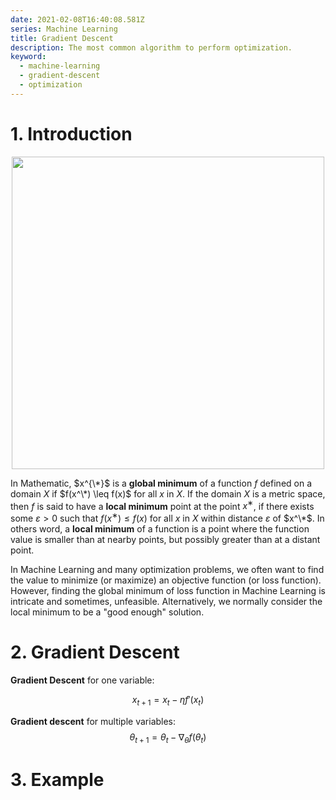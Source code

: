 ```yaml
---
date: 2021-02-08T16:40:08.581Z
series: Machine Learning
title: Gradient Descent
description: The most common algorithm to perform optimization.
keyword:
  - machine-learning
  - gradient-descent
  - optimization
---
```

# 1. Introduction

<img src="http://mathonline.wdfiles.com/local--files/local-maxima-and-minima-and-absolute-maxima-and-minima/Screen%20Shot%202014-08-31%20at%202.33.00%20PM.png" style="display: block;
  margin-left: auto;
  margin-right: auto;
  width: 500px;"></img>


In Mathematic, $x^{\*}$ is a **global minimum** of a function $f$ defined on a domain $X$ if $f(x^\*) \leq f(x)$ for all $x$ in $X$. If the domain $X$ is a metric space, then $f$ is said to have a **local minimum** point at the point $x^∗$, if there exists some $ε > 0$ such that $f(x^∗) \leq f(x)$ for all $x$ in $X$ within distance $ε$ of $x^\*$. In others word, a **local minimum** of a function is a point where the function value is smaller than at nearby points, but possibly greater than at a distant point.

In Machine Learning and many optimization problems, we often want to find the value to minimize (or maximize) an objective function (or loss function). However, finding the global minimum of loss function in Machine Learning is intricate and sometimes, unfeasible. Alternatively, we normally consider the local minimum to be a "good enough" solution.



# 2. Gradient Descent

**Gradient Descent** for one variable:

$$
x_{t+1} = x_t - \eta f'(x_t)
$$


**Gradient descent** for multiple variables:
$$
\theta_{t+1} = \theta_t - \nabla_{\theta}f(\theta_t)
$$

# 3. Example
